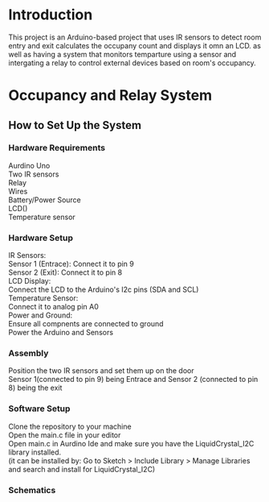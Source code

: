 <h1>Introduction</h1>
This project is an Arduino-based project that uses IR sensors to detect room entry and exit calculates the occupany count and displays it omn an LCD. as well as having a system that monitors temparture using a sensor and intergating a relay to control external devices based on room's occupancy.

<h1>Occupancy and Relay System</h1>
 
<h2>How to Set Up the System</h2>
<h3>Hardware Requirements</h3>
Aurdino Uno<br>
Two IR sensors<br>
Relay<br>
Wires<br>
Battery/Power Source<br>
LCD()<br>
Temperature sensor<br>

<h3>Hardware Setup</h3>
IR Sensors:<br>
 Sensor 1 (Entrace): Connect it to pin 9 <br>
 Sensor 2 (Exit): Connect it to pin 8 <br>
LCD Display:<br>
 Connect the LCD to the Arduino's I2c pins (SDA and SCL)<br>
Temperature Sensor:<br>
 Connect it to analog pin A0<br>
Power and Ground:<br>
 Ensure all compnents are connected to ground<br>
 Power the Arduino and Sensors<br>

<h3>Assembly</h3>
Position the two IR sensors and set them up on the door<br>
Sensor 1(connected to pin 9) being Entrace and Sensor 2 (connected to pin 8) being the exit

<h3>Software Setup</h3>
Clone the repository to your machine<br> 
Open the main.c file in your editor<br>
Open main.c in Aurdino Ide and make sure you have the LiquidCrystal_I2C library installed.<br>
(it can be installed by: Go to Sketch > Include Library > Manage Libraries and search and install for LiquidCrystal_I2C)<br>


<h3>Schematics</h3>

